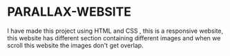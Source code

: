 # PARALLAX-WEBSITE
I have made this project using HTML and CSS , this is a responsive website, this website has different section containing different images and when we scroll this website the images don't get overlap. 
